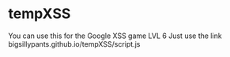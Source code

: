 # tempXSS
You can use this for the Google XSS game LVL 6 
Just use the link bigsillypants.github.io/tempXSS/script.js
